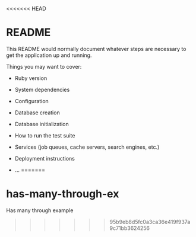<<<<<<< HEAD
# README

This README would normally document whatever steps are necessary to get the
application up and running.

Things you may want to cover:

* Ruby version

* System dependencies

* Configuration

* Database creation

* Database initialization

* How to run the test suite

* Services (job queues, cache servers, search engines, etc.)

* Deployment instructions

* ...
=======
# has-many-through-ex
Has many through example
>>>>>>> 95b9eb8d5fc0a3ca36e419f937a9c71bb3624256
